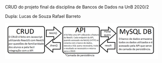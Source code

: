 CRUD do projeto final da disciplina de Bancos de Dados na UnB 2020/2

Dupla:
  Lucas de Souza
  Rafael Barreto
  
 ![Image of Yaktocat](https://github.com/rdaldegan/lolBD/blob/main/public/Diagrama.png)
